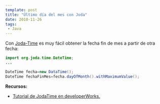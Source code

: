 ```yaml
---
template: post
title: "Último día del mes con Joda"
date: 2010-11-26
tags:
 - Java
---
```


Con [Joda-Time](http://joda-time.sourceforge.net/index.html) es muy fácil obtener la fecha fin de mes a partir de otra fecha:

~~~ java
import org.joda.time.DateTime;
...

DateTime fecha=new DataTime();
DateTime fechaFinMes=fecha.dayOfMonth().withMaximumValue();
~~~


**Recursos:**

* [Tutorial de JodaTime en developerWorks.](http://www.ibm.com/developerworks/java/library/j-jodatime.html)
